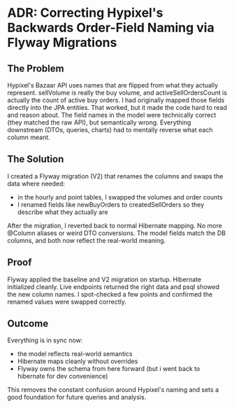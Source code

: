 # ADR: Correcting Hypixel's Backwards Order-Field Naming via Flyway Migrations

## The Problem

Hypixel's Bazaar API uses names that are flipped from what they actually represent. sellVolume is really the buy volume, and activeSellOrdersCount is actually the count of active buy orders. I had originally mapped those fields directly into the JPA entities. That worked, but it made the code hard to read and reason about. The field names in the model were technically correct (they matched the raw API), but semantically wrong. Everything downstream (DTOs, queries, charts) had to mentally reverse what each column meant.

## The Solution

I created a Flyway migration (V2) that renames the columns and swaps the data where needed:

- in the hourly and point tables, I swapped the volumes and order counts
- I renamed fields like newBuyOrders to createdSellOrders so they describe what they actually are

After the migration, I reverted back to normal Hibernate mapping. No more @Column aliases or weird DTO conversions. The model fields match the DB columns, and both now reflect the real-world meaning.

## Proof

Flyway applied the baseline and V2 migration on startup. Hibernate initialized cleanly. Live endpoints returned the right data and psql showed the new column names. I spot-checked a few points and confirmed the renamed values were swapped correctly.

## Outcome

Everything is in sync now:

- the model reflects real-world semantics
- Hibernate maps cleanly without overrides
- Flyway owns the schema from here forward (but i went back to hibernate for dev convenience)

This removes the constant confusion around Hypixel's naming and sets a good foundation for future queries and analysis.
